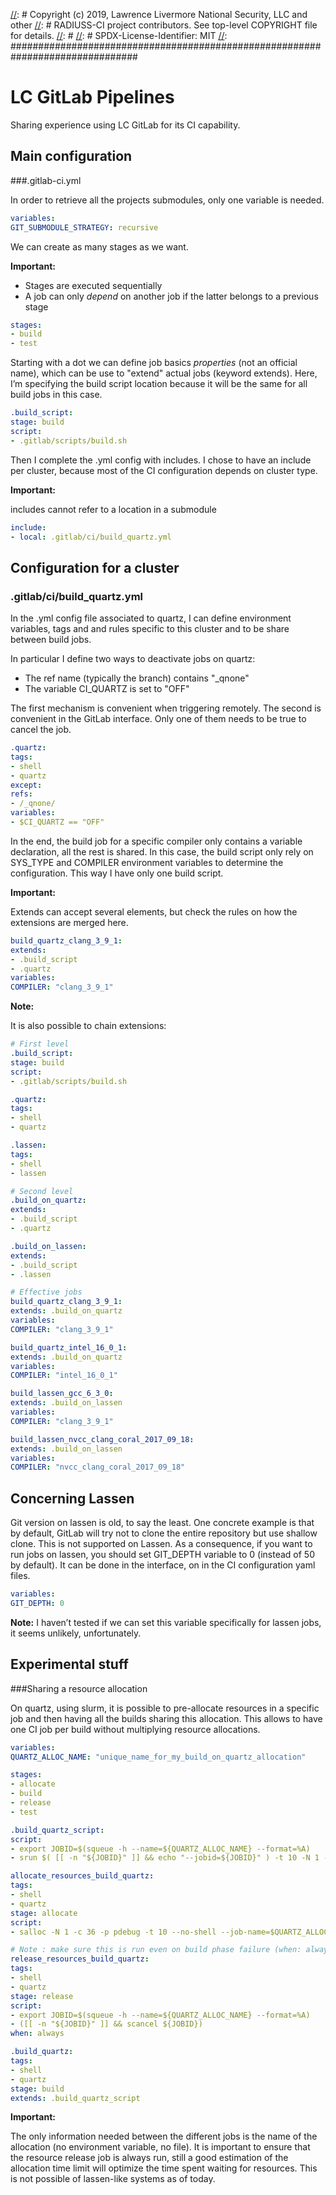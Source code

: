 [//]: ###############################################################################
[//]: # Copyright (c) 2019, Lawrence Livermore National Security, LLC and other
[//]: # RADIUSS-CI project contributors. See top-level COPYRIGHT file for details.
[//]: #
[//]: # SPDX-License-Identifier: MIT
[//]: ###############################################################################

# LC GitLab Pipelines

Sharing experience using LC GitLab for its CI capability.

## Main configuration

###.gitlab-ci.yml

In order to retrieve all the projects submodules, only one variable is needed.

```yaml
variables:
GIT_SUBMODULE_STRATEGY: recursive
```

We can create as many stages as we want.

__Important:__

- Stages are executed sequentially
- A job can only _depend_ on another job if the latter belongs to a previous stage 

```yaml
stages:
- build
- test
```

Starting with a dot we can define job basics _properties_ (not an official name), which can be use to "extend" actual jobs (keyword extends).
Here, I’m specifying the build script location because it will be the same for all build jobs in this case.

```yaml
.build_script:
stage: build
script:
- .gitlab/scripts/build.sh
```

Then I complete the .yml config with includes. I chose to have an include per cluster, because most of the CI configuration depends on cluster type.

__Important:__

includes cannot refer to a location in a submodule

```yaml
include:
- local: .gitlab/ci/build_quartz.yml
```


## Configuration for a cluster
### .gitlab/ci/build_quartz.yml

In the .yml config file associated to quartz, I can define environment variables, tags and and rules specific to this cluster and to be share between build jobs.

In particular I define two ways to deactivate jobs on quartz:

- The ref name (typically the branch) contains "\_qnone"
- The variable CI\_QUARTZ is set to "OFF"

The first mechanism is convenient when triggering remotely. The second is convenient in the GitLab interface. Only one of them needs to be true to cancel the job.

```yaml
.quartz:
tags:
- shell
- quartz
except:
refs:
- /_qnone/
variables:
- $CI_QUARTZ == "OFF"
```


In the end, the build job for a specific compiler only contains a variable declaration, all the rest is shared.
In this case, the build script only rely on SYS\_TYPE and COMPILER environment variables to determine the configuration. This way I have only one build script.

__Important:__

Extends can accept several elements, but check the rules on how the extensions are merged here.

```yaml
build_quartz_clang_3_9_1:
extends: 
- .build_script
- .quartz
variables:
COMPILER: "clang_3_9_1"
```

__Note:__

It is also possible to chain extensions:

```yaml
# First level
.build_script:
stage: build
script:
- .gitlab/scripts/build.sh

.quartz:
tags:
- shell
- quartz

.lassen:
tags:
- shell
- lassen

# Second level
.build_on_quartz:
extends: 
- .build_script
- .quartz  

.build_on_lassen:
extends:
- .build_script
- .lassen

# Effective jobs
build_quartz_clang_3_9_1:
extends: .build_on_quartz
variables:
COMPILER: "clang_3_9_1"

build_quartz_intel_16_0_1:
extends: .build_on_quartz
variables:
COMPILER: "intel_16_0_1"

build_lassen_gcc_6_3_0:
extends: .build_on_lassen
variables:
COMPILER: "clang_3_9_1"

build_lassen_nvcc_clang_coral_2017_09_18:
extends: .build_on_lassen
variables:
COMPILER: "nvcc_clang_coral_2017_09_18"
```


## Concerning Lassen

Git version on lassen is old, to say the least. One concrete example is that by default, GitLab will try not to clone the entire repository but use shallow clone. This is not supported on Lassen.
As a consequence, if you want to run jobs on lassen, you should set GIT\_DEPTH variable to 0 (instead of 50 by default). It can be done in the interface, on in the CI configuration yaml files.

```yaml
variables:
GIT_DEPTH: 0
```

__Note:__ I haven’t tested if we can set this variable specifically for lassen jobs, it seems unlikely, unfortunately.


## Experimental stuff

###Sharing a resource allocation

On quartz, using slurm, it is possible to pre-allocate resources in a specific job and then having all the builds sharing this allocation.
This allows to have one CI job per build without multiplying resource allocations.

```yaml
variables:
QUARTZ_ALLOC_NAME: "unique_name_for_my_build_on_quartz_allocation"

stages:
- allocate
- build
- release
- test

.build_quartz_script:
script:
- export JOBID=$(squeue -h --name=${QUARTZ_ALLOC_NAME} --format=%A)
- srun $( [[ -n "${JOBID}" ]] && echo "--jobid=${JOBID}" ) -t 10 -N 1 -n 1 -c 4 scripts/gitlab/build.sh

allocate_resources_build_quartz:
tags:
- shell
- quartz
stage: allocate
script:
- salloc -N 1 -c 36 -p pdebug -t 10 --no-shell --job-name=$QUARTZ_ALLOC_NAME

# Note : make sure this is run even on build phase failure (when: always)
release_resources_build_quartz:
tags:
- shell
- quartz
stage: release
script:
- export JOBID=$(squeue -h --name=${QUARTZ_ALLOC_NAME} --format=%A)
- ([[ -n "${JOBID}" ]] && scancel ${JOBID})
when: always

.build_quartz:
tags:
- shell
- quartz
stage: build
extends: .build_quartz_script
```

__Important:__

The only information needed between the different jobs is the name of the allocation (no environment variable, no file).
It is important to ensure that the resource release job is always run, still a good estimation of the allocation time limit will optimize the time spent waiting for resources.
This is not possible of lassen-like systems as of today.

